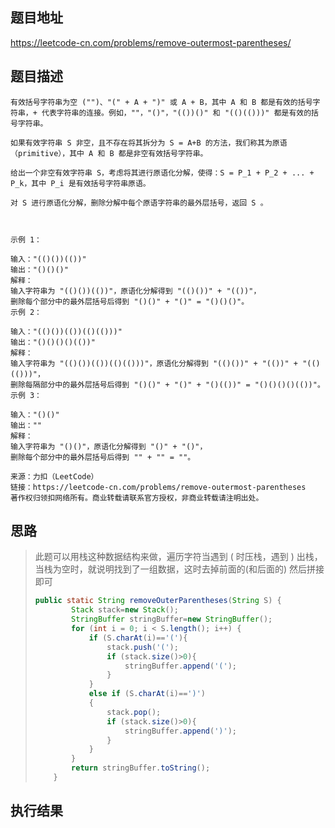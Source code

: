 ## 题目地址

 https://leetcode-cn.com/problems/remove-outermost-parentheses/ 

## 题目描述

```
有效括号字符串为空 ("")、"(" + A + ")" 或 A + B，其中 A 和 B 都是有效的括号字符串，+ 代表字符串的连接。例如，""，"()"，"(())()" 和 "(()(()))" 都是有效的括号字符串。

如果有效字符串 S 非空，且不存在将其拆分为 S = A+B 的方法，我们称其为原语（primitive），其中 A 和 B 都是非空有效括号字符串。

给出一个非空有效字符串 S，考虑将其进行原语化分解，使得：S = P_1 + P_2 + ... + P_k，其中 P_i 是有效括号字符串原语。

对 S 进行原语化分解，删除分解中每个原语字符串的最外层括号，返回 S 。

 

示例 1：

输入："(()())(())"
输出："()()()"
解释：
输入字符串为 "(()())(())"，原语化分解得到 "(()())" + "(())"，
删除每个部分中的最外层括号后得到 "()()" + "()" = "()()()"。
示例 2：

输入："(()())(())(()(()))"
输出："()()()()(())"
解释：
输入字符串为 "(()())(())(()(()))"，原语化分解得到 "(()())" + "(())" + "(()(()))"，
删除每隔部分中的最外层括号后得到 "()()" + "()" + "()(())" = "()()()()(())"。
示例 3：

输入："()()"
输出：""
解释：
输入字符串为 "()()"，原语化分解得到 "()" + "()"，
删除每个部分中的最外层括号后得到 "" + "" = ""。

来源：力扣（LeetCode）
链接：https://leetcode-cn.com/problems/remove-outermost-parentheses
著作权归领扣网络所有。商业转载请联系官方授权，非商业转载请注明出处。
```

## 思路

> 此题可以用栈这种数据结构来做，遍历字符当遇到 ( 时压栈，遇到 ) 出栈，当栈为空时，就说明找到了一组数据，这时去掉前面的(和后面的) 然后拼接即可
> ```java
> public static String removeOuterParentheses(String S) {
>         Stack stack=new Stack();
>         StringBuffer stringBuffer=new StringBuffer();
>         for (int i = 0; i < S.length(); i++) {
>             if (S.charAt(i)=='('){
>                 stack.push('(');
>                 if (stack.size()>0){
>                     stringBuffer.append('(');
>                 }
>             }
>             else if (S.charAt(i)==')')
>             {
>                 stack.pop();
>                 if (stack.size()>0){
>                     stringBuffer.append(')');
>                 }
>             }
>         }
>         return stringBuffer.toString();
>     }
> ```
>

## 执行结果

